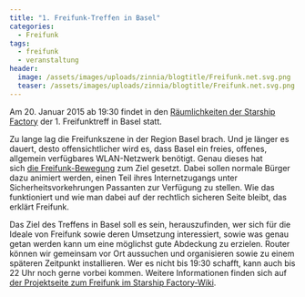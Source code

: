 ```yaml
---
title: "1. Freifunk-Treffen in Basel"
categories:
  - Freifunk 
tags:
  - freifunk
  - veranstaltung
header:
  image: /assets/images/uploads/zinnia/blogtitle/Freifunk.net.svg.png
  teaser: /assets/images/uploads/zinnia/blogtitle/Freifunk.net.svg.png
---
```


Am 20. Januar 2015 ab 19:30 findet in den [Räumlichkeiten der Starship Factory](https://starship-factory.ch/anfahrt/) der 1. Freifunktreff in Basel statt.

Zu lange lag die Freifunkszene in der Region Basel brach. Und je länger es dauert, desto offensichtlicher wird es, dass Basel ein freies, offenes, allgemein verfügbares WLAN-Netzwerk benötigt. Genau dieses hat sich [die Freifunk-Bewegung](http://freifunk.net/) zum Ziel gesetzt. Dabei sollen normale Bürger dazu animiert werden, einen Teil ihres Internetzugangs unter Sicherheitsvorkehrungen Passanten zur Verfügung zu stellen. Wie das funktioniert und wie man dabei auf der rechtlich sicheren Seite bleibt, das erklärt Freifunk.

Das Ziel des Treffens in Basel soll es sein, herauszufinden, wer sich für die Ideale von Freifunk sowie deren Umsetzung interessiert, sowie was genau getan werden kann um eine möglichst gute Abdeckung zu erzielen. Router können wir gemeinsam vor Ort aussuchen und organisieren sowie zu einem späteren Zeitpunkt installieren. Wer es nicht bis 19:30 schafft, kann auch bis 22 Uhr noch gerne vorbei kommen. Weitere Informationen finden sich auf [der Projektseite zum Freifunk im Starship Factory-Wiki](https://wiki.starship-factory.ch/Projekte/Freifunk/).
